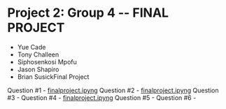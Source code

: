 # Project 2: Group 4 -- FINAL PROJECT

- Yue Cade
- Tony Challeen
- Siphosenkosi Mpofu
- Jason Shapiro
- Brian SusickFinal Project

Question #1 - [finalproject.ipyng](./finalproject.ipyng)
Question #2 - [finalproject.ipyng](./finalproject.ipyng)
Question #3 -
Question #4 - [finalproject.ipyng](./finalproject.ipyng)
Question #5 -
Question #6 -

